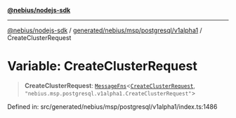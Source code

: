 [**@nebius/nodejs-sdk**](../../../../../../README.md)

---

[@nebius/nodejs-sdk](../../../../../../README.md) / [generated/nebius/msp/postgresql/v1alpha1](../README.md) / CreateClusterRequest

# Variable: CreateClusterRequest

> **CreateClusterRequest**: [`MessageFns`](../../../../../../runtime/protos/core/interfaces/MessageFns.md)\<[`CreateClusterRequest`](../interfaces/CreateClusterRequest.md), `"nebius.msp.postgresql.v1alpha1.CreateClusterRequest"`\>

Defined in: src/generated/nebius/msp/postgresql/v1alpha1/index.ts:1486
